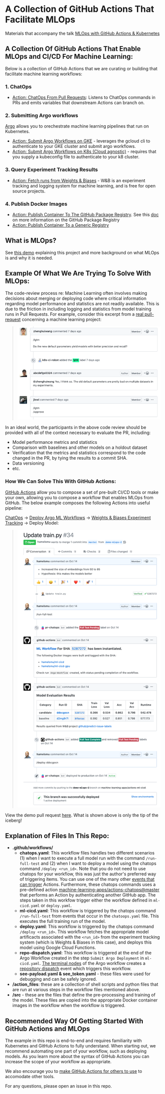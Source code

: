 # A Collection of GitHub Actions That Facilitate MLOps

Materials that accompany the talk [MLOps with GitHub Actions & Kubernetes](https://youtu.be/Ll50l3fsoYs)

## A Collection Of GitHub Actions That Enable MLOps and CI/CD For Machine Learning:

Below is a collection of GitHub Actions that we are curating or building that facilitate machine learning workflows:

### 1. ChatOps
   - [Action: ChatOps From Pull Requests](https://github.com/marketplace/actions/chatops-for-pull-requests): Listens to ChatOps commands in PRs and emits variables that downstream Actions can branch on.


### 2. Submitting Argo workflows
[Argo](https://argoproj.github.io/) allows you to orechestrate machine learning pipelines that run on Kubernetes.

  - [Action: Submit Argo Workflows on GKE](https://github.com/marketplace/actions/submit-argo-workflows-to-gke) - leverages the gcloud cli to authenticate to your GKE cluster and submit argo workflows.
  - [Action: Submit Argo Workflows on K8s (Cloud agnostic)](https://github.com/marketplace/actions/submit-argo-workflows-from-github) - requires that you supply a kubeconfig file to authenticate to your k8 cluster.

### 3. Query Experiment Tracking Results
  - [Action: Fetch runs from Weights & Biases](https://github.com/marketplace/actions/get-runs-from-weights-biases) - W&B is an experiment tracking and logging system for machine learning, and is free for open source projects.

### 4. Publish Docker Images
  - [Action: Publish Container To The GitHub Package Registry](https://github.com/marketplace/actions/publish-docker-images-to-gpr).  See this [doc](https://github.com/features/package-registry) on more information on the GitHub Package Registry
  - [Action: Publish Container To a Generic Registry](https://github.com/marketplace/actions/publish-docker)

## What is MLOps?  

See [this demo](https://youtu.be/Ll50l3fsoYs) explaining this project and more background on what MLOps is and why it is needed.


## Example Of What We Are Trying To Solve With MLOps:

The code-review process re: Machine Learning often involves making decisions about merging or deploying code where critical information regarding model performance and statistics are not readily available.  This is due to the friction in including logging and statistics from model training runs in Pull Requests.  For example, consider this excerpt from a [real pull-request](https://github.com/kubeflow/code-intelligence/pull/54) concerning a machine learning project:

>![](images/pr.png)

In an ideal world, the participants in the above code review should be provided with all of the context necessary to evaluate the PR, including:

- Model performance metrics and statistics
- Comparison with baselines and other models on a holdout dataset
- Verification that the metrics and statistics correspond to the code changed in the PR, by tying the results to a commit SHA.
- Data versioning
- etc.

### How We Can Solve This With GitHub Actions:

[GitHub Actions](https://github.com/features/actions) allow you to compose a set of pre-built CI/CD tools or make your own, allowing you to compose a workflow that enables MLOps from GitHub.  The below example composes the following Actions into useful pipeline:

 [ChatOps](https://github.com/marketplace/actions/chatops-via-pr-labels) &rightarrow; [Deploy Argo ML Workflows](https://github.com/machine-learning-apps/gke-argo) &rightarrow;  [Weights & Biases Experiment Tracking](https://github.com/machine-learning-apps/wandb-action) -> Deploy Model:

>![](images/mlops.png)

View the demo pull request [here](https://github.com/machine-learning-apps/actions-ml-cicd/pull/34).  What is shown above is only the tip of the iceberg! 


## Explanation of Files In This Repo:

- **.github/workflows/**
   - **chatops.yaml**:  This workflow files handles two different scenarios (1) when I want to execute a full model run with the command `/run-full-test` and (2) when I want to deploy a model using the chatops command `/deploy <run_id>`.  Note that you do not need to use chatops for your workflow, this was just the author's preferred way of triggering items.  You can use one of the many other [events that can trigger](https://help.github.com/en/actions/automating-your-workflow-with-github-actions/events-that-trigger-workflows) Actions.  Furthermore, these chatops commands uses a pre-defined action [machine-learning-apps/actions-chatops@master](https://github.com/marketplace/actions/chatops-for-pull-requests) that performs an Action by authenticating another GitHub app. The steps taken in this workfow trigger either the workflow defined in `ml-cicd.yaml` or `deploy.yaml`.
   - **ml-cicd.yaml**:  This workflow is triggered by the chatops command `/run-full-test` from events that occur in the `chatoops.yaml` file. This executes the full training run of the model.
   - **deploy.yaml**: This workflow is triggered by the chatops command `/deploy <run_id>`. This workflow fetches the appropriate model artificacts associated with the `<run_id>` from the experiment tracking system (which is Weights & Biases in this case), and deploys this model using Google Cloud Functions.
   - **repo-dispatch.yaml**:  This workflow is triggered at the end of the Argo Workflow created in the step `Submit Argo Deployment` in `ml-cicd.yaml`.  [The terminal nodes](https://github.com/machine-learning-apps/actions-ml-cicd/blob/master/argo/workflow.yaml#L91-L162) of the Argo workflow creates a [repository dispatch](https://help.github.com/en/actions/automating-your-workflow-with-github-actions/events-that-trigger-workflows#external-events-repository_dispatch) event which triggers this workflow.  
   - **see-payload.yaml & see_token.yaml** - these files were used for debugging and can be safely ignored.  
- **/action_files**: these are a collection of shell scripts and python files that are run at various steps in the workflow files mentioned above.  
- **/src** - these are the files that define the pre-processing and training of the model.  These files are copied into the appropriate Docker container images in the workflow when the workflow is triggered.

## Recommended Way Of Getting Started With GitHub Actions and MLOps

The example in this repo is end-to-end and requires familiarity with Kubernetes and GitHub Actions to fully understand.  When starting out, we recommend automating one part of your workflow, such as deploying models.  As you learn more about the syntax of GitHub Actions you can increase the scope of your workflow as appropriate.  

We also encourage you to [make GitHub Actions for others to use](https://help.github.com/en/actions/automating-your-workflow-with-github-actions/publishing-actions-in-github-marketplace) to accomodate other tools. 

For any questions, please open an issue in this repo. 
